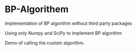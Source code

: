 # BP-Algorithem

Implementation of BP algorithm without third party packages

Using only Numpy and SciPy to implement BP algorithm

Demo of calling the custom algorithm.
